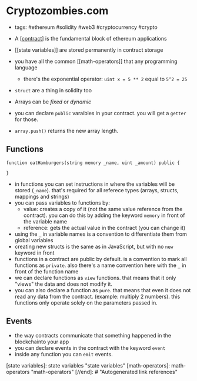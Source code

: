 # Cryptozombies.com

- tags: #ethereum #solidity #web3 #cryptocurrency #crypto

- A [[contract]] is the fundamental block of ethereum applications
- [[state variables]] are stored permanently in contract storage
- you have all the common [[math-operators]] that any programming language
  - there's the exponential operator: `uint x = 5 ** 2` equal to `5^2 = 25`
- `struct` are a thing in solidity too
- Arrays can be _fixed_ or _dynamic_
- you can declare `public` varaibles in your contract. you will get a `getter` for those.
- `array.push()` returns the new array length.

## Functions

```solidity
function eatHamburgers(string memory _name, uint _amount) public {

}
```

- in functions you can set instructions in where the variables will be stored (`_name`). that's required for all referece types (arrays, structs, mappings and strings)
- you can pass variables to functions by:
  - value: creates a copy of it (not the same value reference from the contract). you can do this by adding the keyword `memory` in front of the variable name
  - reference: gets the actual value in the contract (you can change it)
- using the `_` in variable names is a convention to differentiate them from global variables
- creating new structs is the same as in JavaScript, but with no `new` keyword in front
- functions in a contract are public by default. is a convention to mark all functions as `private`. also there's a name convention here with the `_` in front of the function name
- we can declare functions as `view` functions. that means that it only "views" the data and does not modify it.
- you can also declare a function as `pure`. that means that even it does not read any data from the contract. (example: multiply 2 numbers). this functions only operate solely on the parameters passed in.

## Events

- the way contracts communicate that something happened in the blockchainto your app
- you can declare events in the contract with the keyword `event`
- inside any function you can `emit` events.

[//begin]: # "Autogenerated link references for markdown compatibility"
[contract]: contract "contract"
[state variables]: state variables "state variables"
[math-operators]: math-operators "math-operators"
[//end]: # "Autogenerated link references"